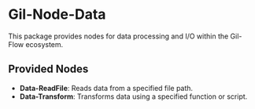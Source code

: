 # Gil-Node-Data

This package provides nodes for data processing and I/O within the Gil-Flow ecosystem.

## Provided Nodes

- **Data-ReadFile**: Reads data from a specified file path.
- **Data-Transform**: Transforms data using a specified function or script.
